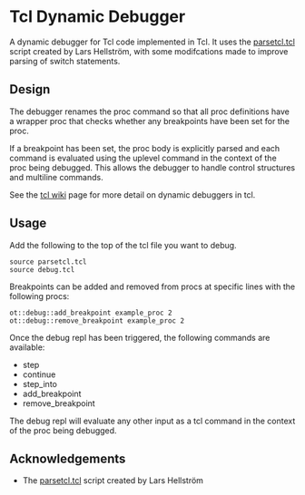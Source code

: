 Tcl Dynamic Debugger
==============

A dynamic debugger for Tcl code implemented in Tcl. It uses the [parsetcl.tcl](http://wiki.tcl.tk/9649) script created by Lars Hellström, with some modifcations made to improve parsing of switch statements.

Design
-------------

The debugger renames the proc command so that all proc definitions have a wrapper proc that checks whether any breakpoints have been set for the proc.

If a breakpoint has been set, the proc body is explicitly parsed and each command is evaluated using the uplevel command in the context of the proc being debugged. This allows the debugger to handle control structures and multiline commands.

See the [tcl wiki](http://wiki.tcl.tk/8637) page for more detail on dynamic debuggers in tcl.

Usage
-------------

Add the following to the top of the tcl file you want to debug.

    source parsetcl.tcl
    source debug.tcl

Breakpoints can be added and removed from procs at specific lines with the following procs:

    ot::debug::add_breakpoint example_proc 2
    ot::debug::remove_breakpoint example_proc 2

Once the debug repl has been triggered, the following commands are available:

* step
* continue
* step_into
* add_breakpoint
* remove_breakpoint

The debug repl will evaluate any other input as a tcl command in the context of the proc being debugged.

Acknowledgements
-------------

* The [parsetcl.tcl](http://wiki.tcl.tk/9649) script created by Lars Hellström
